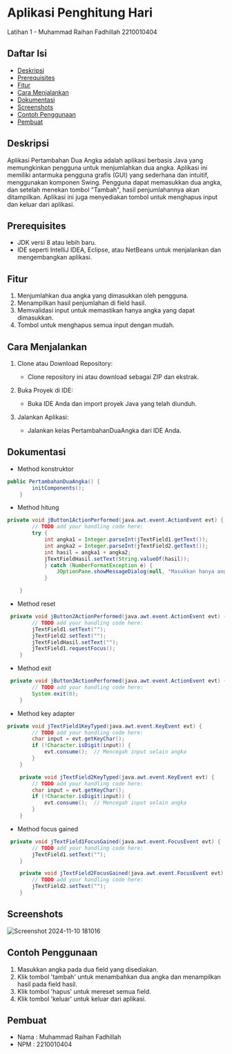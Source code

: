 
# Aplikasi Penghitung Hari    

Latihan 1 - Muhammad Raihan Fadhillah 2210010404

## Daftar Isi
- [Deskripsi](#deskripsi)
- [Prerequisites](#prerequisites)
- [Fitur](#fitur)
- [Cara Menjalankan](#cara-menjalankan)
- [Dokumentasi](#dokumentasi)
- [Screenshots](#screenshots)
- [Contoh Penggunaan](#contoh-penggunaan)
- [Pembuat](#pembuat)

## Deskripsi
Aplikasi Pertambahan Dua Angka adalah aplikasi berbasis Java yang memungkinkan pengguna untuk menjumlahkan dua angka. Aplikasi ini memiliki antarmuka pengguna grafis (GUI) yang sederhana dan intuitif, menggunakan komponen Swing. Pengguna dapat memasukkan dua angka, dan setelah menekan tombol "Tambah", hasil penjumlahannya akan ditampilkan. Aplikasi ini juga menyediakan tombol untuk menghapus input dan keluar dari aplikasi.

## Prerequisites
- JDK versi 8 atau lebih baru.
- IDE seperti IntelliJ IDEA, Eclipse, atau NetBeans untuk menjalankan dan mengembangkan aplikasi.

## Fitur
1. Menjumlahkan dua angka yang dimasukkan oleh pengguna.
2. Menampilkan hasil penjumlahan di field hasil.
3. Memvalidasi input untuk memastikan hanya angka yang dapat dimasukkan.
4. Tombol untuk menghapus semua input dengan mudah.

## Cara Menjalankan
1. Clone atau Download Repository:
    - Clone repository ini atau download sebagai ZIP dan ekstrak.

2. Buka Proyek di IDE:
    - Buka IDE Anda dan import proyek Java yang telah diunduh.

3. Jalankan Aplikasi:
    - Jalankan kelas PertambahanDuaAngka dari IDE Anda.

## Dokumentasi
- Method konstruktor
``` java
public PertambahanDuaAngka() {
        initComponents();
    }
```

- Method hitung 
``` java
private void jButton1ActionPerformed(java.awt.event.ActionEvent evt) {                                         
        // TODO add your handling code here:
        try {
            int angka1 = Integer.parseInt(jTextField1.getText());
            int angka2 = Integer.parseInt(jTextField2.getText());
            int hasil = angka1 + angka2;
            jTextFieldHasil.setText(String.valueOf(hasil));
            } catch (NumberFormatException e) {
                JOptionPane.showMessageDialog(null, "Masukkan hanya angka!", "Error", JOptionPane.ERROR_MESSAGE);
            }

    }    
```

- Method reset
``` java
 private void jButton2ActionPerformed(java.awt.event.ActionEvent evt) {                                         
        // TODO add your handling code here:
        jTextField1.setText("");
        jTextField2.setText("");
        jTextFieldHasil.setText("");
        jTextField1.requestFocus();
    }         
```

- Method exit
``` java
 private void jButton3ActionPerformed(java.awt.event.ActionEvent evt) {                                         
        // TODO add your handling code here:
        System.exit(0);
    } 
```

- Method key adapter
``` java
private void jTextField1KeyTyped(java.awt.event.KeyEvent evt) {                                     
        // TODO add your handling code here:
        char input = evt.getKeyChar();
        if (!Character.isDigit(input)) {
            evt.consume();  // Mencegah input selain angka
        }
    }                                    

    private void jTextField2KeyTyped(java.awt.event.KeyEvent evt) {                                     
        // TODO add your handling code here:
        char input = evt.getKeyChar();
        if (!Character.isDigit(input)) {
            evt.consume();  // Mencegah input selain angka
        }
    }                
```

- Method focus gained
``` java
 private void jTextField1FocusGained(java.awt.event.FocusEvent evt) {                                        
        // TODO add your handling code here:
        jTextField1.setText("");
    }                                       

    private void jTextField2FocusGained(java.awt.event.FocusEvent evt) {                                        
        // TODO add your handling code here:
        jTextField2.setText("");
    }                    
```
## Screenshots
![Screenshot 2024-11-10 181016](https://github.com/user-attachments/assets/9483597b-0453-4c13-b683-37b290dc1898)


## Contoh Penggunaan
1. Masukkan angka pada dua field yang disediakan.
2. Klik tombol 'tambah' untuk menambahkan dua angka dan menampilkan hasil pada field hasil.
3. Klik tombol 'hapus' untuk mereset semua field.
4. Klik tombol 'keluar' untuk keluar dari aplikasi.


## Pembuat

- Nama : Muhammad Raihan Fadhillah
- NPM : 2210010404
